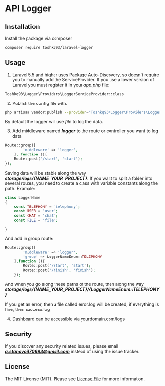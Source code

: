 # API Logger

##  Installation

Install the package via composer

```bash
composer require toshkq93/laravel-logger
```
## Usage

1.  Laravel 5.5 and higher uses Package Auto-Discovery, so doesn't require you to manually add the ServiceProvider. If you use a lower version of Laravel you must register it in your
    _app.php_ file:

```bash
Toshkq93\Logger\Providers\LoggerServiceProvider::class
```

2. Publish the config file with:

```bash
php artisan vendor:publish --provider="Toshkq93\Logger\Providers\LoggerServiceProvider"
```

By default the logger will use *file* to log the data.

3. Add middleware named ***logger*** to the route or controller you want to log data

```php
Route::group([
        'middleware' => 'logger',
    ], function (){
    Route::post('/start', 'start');
});
```
Saving data will be stable along the way ***storage/logs/{NAME_YOUR_PROJECT}***. If you want to split a folder into several routes, you need to create a class with variable constants along the path. Example:

```php
class LoggerName
{
    const TELEPHONY = 'telephony';
    const USER = 'user';
    const CHAT = 'chat';
    const FILE = 'file';

}
```
And add in group route:

```php
Route::group([
        'middleware' => 'logger',
        'group' => LoggerNameEnum::TELEPHONY
    ],function (){
        Route::post('/start', 'start');
        Route::post('/finish', 'finish');
    });
```

And when you go along these paths of the route, then along the way ***storage/logs/{NAME_YOUR_PROJECT}/{LoggerNameEnum::TELEPHONY}***

If you get an error, then a file called error.log will be created, if everything is fine, then success.log

4. Dashboard can be accessible via yourdomain.com/logs

## Security

If you discover any security related issues, please email ***a.stanovoi170993@gmail.com*** instead of using the issue tracker.

## License

The MIT License (MIT). Please see [License File](LICENSE.md) for more information.

